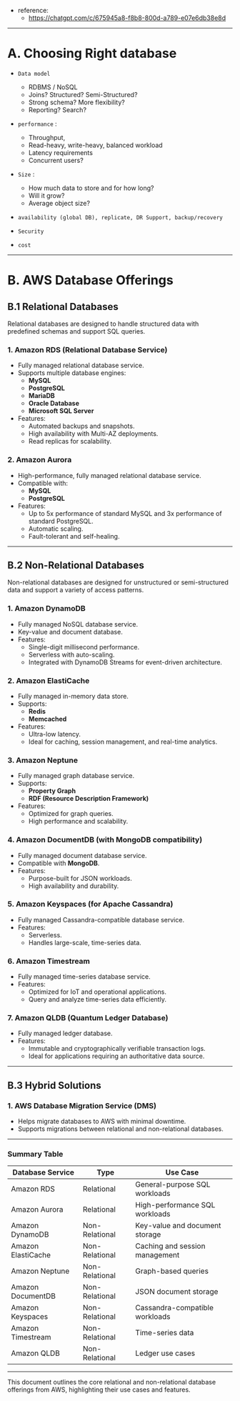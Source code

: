 - reference:
  - https://chatgpt.com/c/675945a8-f8b8-800d-a789-e07e6db38e8d
--- 
# A. Choosing Right database
- `Data model`
  - RDBMS / NoSQL
  - Joins? Structured? Semi-Structured?
  - Strong schema? More flexibility?
  - Reporting? Search?
    
- `performance` : 
  - Throughput, 
  - Read-heavy, write-heavy, balanced workload
  - Latency requirements
  - Concurrent users?
  
- `Size` :
  - How much data to store and for how long? 
  - Will it grow? 
  - Average object size?
  
- `availability (global DB), replicate, DR Support, backup/recovery`
- `Security`
- `cost`
---

# B. AWS Database Offerings

## B.1 Relational Databases
Relational databases are designed to handle structured data with predefined schemas and support SQL queries.

### 1. **Amazon RDS (Relational Database Service)**
- Fully managed relational database service.
- Supports multiple database engines:
    - **MySQL**
    - **PostgreSQL**
    - **MariaDB**
    - **Oracle Database**
    - **Microsoft SQL Server**
- Features:
    - Automated backups and snapshots.
    - High availability with Multi-AZ deployments.
    - Read replicas for scalability.

### 2. **Amazon Aurora**
- High-performance, fully managed relational database service.
- Compatible with:
    - **MySQL**
    - **PostgreSQL**
- Features:
    - Up to 5x performance of standard MySQL and 3x performance of standard PostgreSQL.
    - Automatic scaling.
    - Fault-tolerant and self-healing.

---

## B.2 Non-Relational Databases
Non-relational databases are designed for unstructured or semi-structured data and support a variety of access patterns.

### 1. **Amazon DynamoDB**
- Fully managed NoSQL database service.
- Key-value and document database.
- Features:
    - Single-digit millisecond performance.
    - Serverless with auto-scaling.
    - Integrated with DynamoDB Streams for event-driven architecture.

### 2. **Amazon ElastiCache**
- Fully managed in-memory data store.
- Supports:
    - **Redis**
    - **Memcached**
- Features:
    - Ultra-low latency.
    - Ideal for caching, session management, and real-time analytics.

### 3. **Amazon Neptune**
- Fully managed graph database service.
- Supports:
    - **Property Graph**
    - **RDF (Resource Description Framework)**
- Features:
    - Optimized for graph queries.
    - High performance and scalability.

### 4. **Amazon DocumentDB (with MongoDB compatibility)**
- Fully managed document database service.
- Compatible with **MongoDB**.
- Features:
    - Purpose-built for JSON workloads.
    - High availability and durability.

### 5. **Amazon Keyspaces (for Apache Cassandra)**
- Fully managed Cassandra-compatible database service.
- Features:
    - Serverless.
    - Handles large-scale, time-series data.

### 6. **Amazon Timestream**
- Fully managed time-series database service.
- Features:
    - Optimized for IoT and operational applications.
    - Query and analyze time-series data efficiently.

### 7. **Amazon QLDB (Quantum Ledger Database)**
- Fully managed ledger database.
- Features:
    - Immutable and cryptographically verifiable transaction logs.
    - Ideal for applications requiring an authoritative data source.

---

## B.3 Hybrid Solutions
### 1. **AWS Database Migration Service (DMS)**
- Helps migrate databases to AWS with minimal downtime.
- Supports migrations between relational and non-relational databases.

---

### Summary Table
| Database Service           | Type               | Use Case                       |
|----------------------------|--------------------|---------------------------------|
| Amazon RDS                | Relational         | General-purpose SQL workloads  |
| Amazon Aurora             | Relational         | High-performance SQL workloads |
| Amazon DynamoDB           | Non-Relational     | Key-value and document storage |
| Amazon ElastiCache        | Non-Relational     | Caching and session management |
| Amazon Neptune            | Non-Relational     | Graph-based queries            |
| Amazon DocumentDB         | Non-Relational     | JSON document storage          |
| Amazon Keyspaces          | Non-Relational     | Cassandra-compatible workloads |
| Amazon Timestream         | Non-Relational     | Time-series data               |
| Amazon QLDB               | Non-Relational     | Ledger use cases               |

---

This document outlines the core relational and non-relational database offerings from AWS, highlighting their use cases and features.


